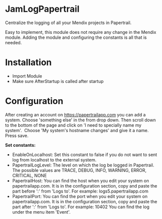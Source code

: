 # JamLogPapertrail
Centralize the logging of all your Mendix projects in Papertrail.

Easy to implement, this module does not require any change in the Mendix module. Adding the module and configuring the constants is all that is needed.

# Installation
* Import Module
* Make sure AfterStartup is called after startup

# Configuration
After creating an account on https://papertrailapp.com you can add a system. Choose 'something else' in the from drop down.
Then scroll down to the bottom of the page and click on 'I need to specially name my system'. 
Choose 'My system's hostname changes' and give it a name. Press save.

**Set constants:**

* EnableOnLocalhost: Set this constant to false if you do not want to sent log from localhost to the external system.
* PapertrailLogLevel: The level on which the log be logged in Papertrail. The possible values are TRACE, DEBUG, INFO, WARNING, ERROR, CRITICAL, NONE
* PapertrailHost: You can find the host when you edit your system on papertrailapp.com. It is in the configuration section, copy and paste the part before ':' from 'Logs to'. For example: logs5.papertrailapp.com
* PapertrailPort: You can find the port when you edit your system on papertrailapp.com. It is in the configuration section, copy and paste the part after ':' from 'Logs to'. For example: 10402
You can find the log under the menu item 'Event'.
